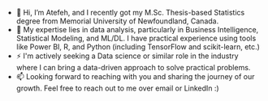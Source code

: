 - 👋 Hi, I’m Atefeh, and I recently got my M.Sc. Thesis-based Statistics degree from Memorial University of Newfoundland, Canada.
- 🌱 My expertise lies in data analysis, particularly in Business Intelligence, Statistical Modeling, and ML/DL. I have practical experience using tools like Power BI, R, and Python (including TensorFlow and scikit-learn, etc.)
- ⚡ I'm actively seeking a Data science or similar role in the industry where I can bring a data-driven approach to solve practical problems.
- 📫 Looking forward to reaching with you and sharing the journey of our growth. Feel free to reach out to me over email or LinkedIn :)

<!---
akheirollahi/akheirollahi is a ✨ special ✨ repository because its `README.md` (this file) appears on your GitHub profile.
You can click the Preview link to take a look at your changes.
--->
